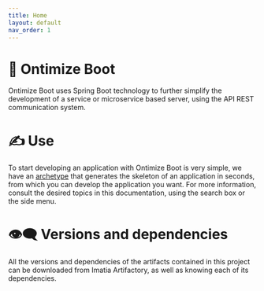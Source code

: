 ```yaml
---
title: Home
layout: default
nav_order: 1
---
```


# 📜 Ontimize Boot

Ontimize Boot uses Spring Boot technology to further simplify the development of a service or microservice based server, using the API REST communication system.

# ✍ Use

To start developing an application with Ontimize Boot is very simple, we have an [archetype](https://ontimize.github.io/ontimize-boot/getting_started/) that generates the skeleton of an application in seconds, from which you can develop the application you want. For more information, consult the desired topics in this documentation, using the search box or the side menu.

# 👁️‍🗨️ Versions and dependencies

All the versions and dependencies of the artifacts contained in this project can be downloaded from Imatia Artifactory, as well as knowing each of its dependencies.
